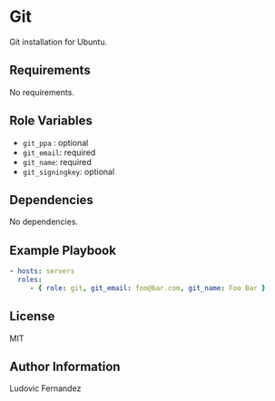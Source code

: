 # Git

Git installation for Ubuntu.

## Requirements

No requirements.

## Role Variables

- `git_ppa` : optional
- `git_email`: required
- `git_name`: required
- `git_signingkey`: optional

## Dependencies

No dependencies.

## Example Playbook

```yml
- hosts: servers
  roles:
     - { role: git, git_email: foo@bar.com, git_name: Foo Bar }
```


## License

MIT

## Author Information

Ludovic Fernandez
